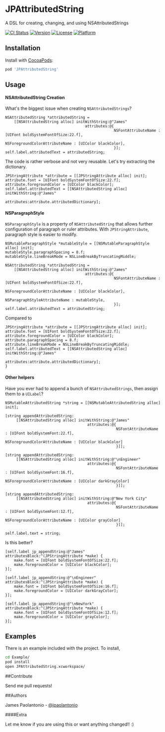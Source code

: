 JPAttributedString
========================

A DSL for creating, changing, and using NSAttributedStrings

[![CI Status](http://img.shields.io/travis/jPaolantonio/JPAttributedString.svg?style=flat)](https://travis-ci.org/jPaolantonio/JPAttributedString)
[![Version](https://img.shields.io/cocoapods/v/JPAttributedString.svg?style=flat)](http://cocoadocs.org/docsets/JPAttributedString)
[![License](https://img.shields.io/cocoapods/l/JPAttributedString.svg?style=flat)](http://cocoadocs.org/docsets/JPAttributedString)
[![Platform](https://img.shields.io/cocoapods/p/JPAttributedString.svg?style=flat)](http://cocoadocs.org/docsets/JPAttributedString)

## Installation

Install with [CocoaPods](http://cocoapods.org):

```sh
pod 'JPAttributedString'
```

## Usage

#### NSAttributedString Creation

What's the biggest issue when creating `NSAttributedStrings`?

```objc
NSAttributedString *attributedString =
    [[NSAttributedString alloc] initWithString:@"James"
                                    attributes:@{
                                                 NSFontAttributeName : [UIFont boldSystemFontOfSize:22.f],
                                                 NSForegroundColorAttributeName : [UIColor blackColor],
                                                 }];
self.label.attributedText = attributedString;
```

The code is rather verbose and not very reusable. Let's try extracting the dictionary.

```objc
JPStringAttribute *attribute = [[JPStringAttribute alloc] init];
attribute.font = [UIFont boldSystemFontOfSize:22.f];
attribute.foregroundColor = [UIColor blackColor];
self.label.attributedText = [[NSAttributedString alloc] initWithString:@"James"
                                                            attributes:attribute.attributedDictionary];
```

#### NSParagraphStyle

`NSParagraphStyle` is a property of `NSAttributedString` that allows further configuration of paragraph or ruler attributes. With `JPStringAttribute`, paragraph style is easier to modify.

```objc
NSMutableParagraphStyle *mutableStyle = [[NSMutableParagraphStyle alloc] init];
mutableStyle.paragraphSpacing = 8.f;
mutableStyle.lineBreakMode = NSLineBreakByTruncatingMiddle;

NSAttributedString *attributedString =
    [[NSAttributedString alloc] initWithString:@"James"
                                    attributes:@{
                                                 NSFontAttributeName : [UIFont boldSystemFontOfSize:22.f],
                                                 NSForegroundColorAttributeName : [UIColor blackColor],
                                                 NSParagraphStyleAttributeName : mutableStyle,
                                                 }];
self.label.attributedText = attributedString;
```

Compared to

```objc
JPStringAttribute *attribute = [[JPStringAttribute alloc] init];
attribute.font = [UIFont boldSystemFontOfSize:22.f];
attribute.foregroundColor = [UIColor blackColor];
attribute.paragraphSpacing = 8.f;
attribute.lineBreakMode = NSLineBreakByTruncatingMiddle;
self.label.attributedText = [[NSAttributedString alloc] initWithString:@"James"
                                                                attributes:attribute.attributedDictionary];
}
```

#### Other helpers

Have you ever had to append a bunch of `NSAttributedStrings`, then assign them to a `UILabel`?

```objc
NSMutableAttributedString *string = [[NSMutableAttributedString alloc] init];

[string appendAttributedString:
     [[NSAttributedString alloc] initWithString:@"James"
                                     attributes:@{
                                                  NSFontAttributeName : [UIFont boldSystemFont:22.f],
                                                  NSForegroundColorAttributeName : [UIColor blackColor]
                                                  }]];

[string appendAttributedString:
     [[NSAttributedString alloc] initWithString:@"\nEngineer"
                                     attributes:@{
                                                  NSFontAttributeName : [UIFont boldSystemFont:16.f],
                                                  NSForegroundColorAttributeName : [UIColor darkGrayColor]
                                                  }]];

[string appendAttributedString:
     [[NSAttributedString alloc] initWithString:@"New York City"
                                     attributes:@{
                                                  NSFontAttributeName : [UIFont boldSystemFont:12.f],
                                                  NSForegroundColorAttributeName : [UIColor grayColor]
                                                  }]];

self.label.text = string;
```

Is this better?

```objc
[self.label jp_appendString:@"James" attributesBlock:^(JPStringAttribute *make) {
    make.font = [UIFont boldSystemFontOfSize:22.f];
    make.foregroundColor = [UIColor blackColor];
}];

[self.label jp_appendString:@"\nEngineer" attributesBlock:^(JPStringAttribute *make) {
    make.font = [UIFont boldSystemFontOfSize:16.f];
    make.foregroundColor = [UIColor darkGrayColor];
}];

[self.label jp_appendString:@"\nNewYork" attributesBlock:^(JPStringAttribute *make) {
    make.font = [UIFont boldSystemFontOfSize:12.f];
    make.foregroundColor = [UIColor grayColor];
}];
```

## Examples

There is an example included with the project. To install,

```sh
cd Example/
pod install
open JPAttributedString.xcworkspace/
```

##Contribute

Send me pull requests!

##Authors

James Paolantonio - [@jpaolantonio](http://twitter.com/jPaolantonio)

####Extra

Let me know if you are using this or want anything changed!! :)
